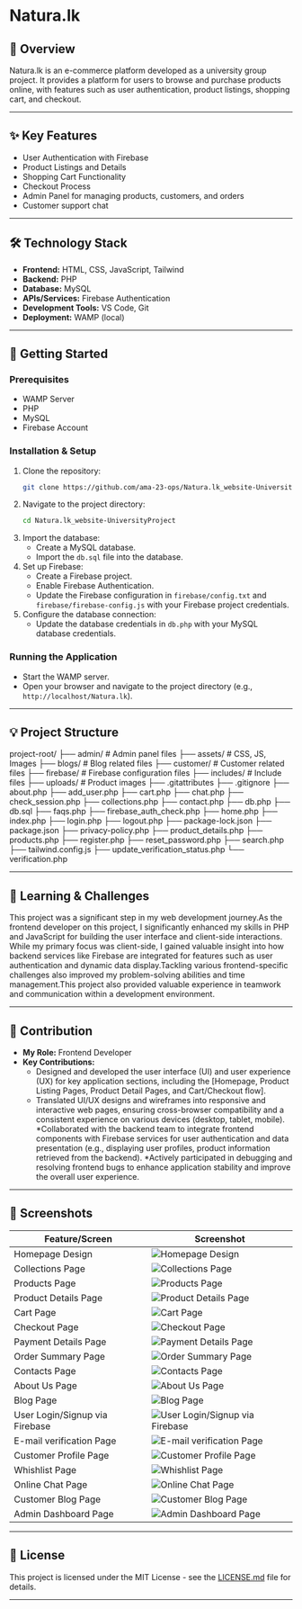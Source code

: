 # Natura.lk

## 🌟 Overview

Natura.lk is an e-commerce platform developed as a university group project. It provides a platform for users to browse and purchase products online, with features such as user authentication, product listings, shopping cart, and checkout.

---

## ✨ Key Features

*   User Authentication with Firebase
*   Product Listings and Details
*   Shopping Cart Functionality
*   Checkout Process
*   Admin Panel for managing products, customers, and orders
*   Customer support chat

---

## 🛠️ Technology Stack

*   **Frontend:** HTML, CSS, JavaScript, Tailwind
*   **Backend:** PHP
*   **Database:** MySQL
*   **APIs/Services:** Firebase Authentication
*   **Development Tools:** VS Code, Git
*   **Deployment:** WAMP (local)

---

## 🚀 Getting Started

### Prerequisites

*   WAMP Server
*   PHP
*   MySQL
*   Firebase Account

### Installation & Setup

1.  Clone the repository:
    ```bash
    git clone https://github.com/ama-23-ops/Natura.lk_website-UniversityProject.git
    ```
2.  Navigate to the project directory:
    ```bash
    cd Natura.lk_website-UniversityProject
    ```
3.  Import the database:
    *   Create a MySQL database.
    *   Import the `db.sql` file into the database.
4.  Set up Firebase:
    *   Create a Firebase project.
    *   Enable Firebase Authentication.
    *   Update the Firebase configuration in `firebase/config.txt` and `firebase/firebase-config.js` with your Firebase project credentials.
5.  Configure the database connection:
    *   Update the database credentials in `db.php` with your MySQL database credentials.

### Running the Application

*   Start the WAMP server.
*   Open your browser and navigate to the project directory (e.g., `http://localhost/Natura.lk`).

---

## 💡 Project Structure

project-root/
├── admin/ # Admin panel files
├── assets/ # CSS, JS, Images
├── blogs/ # Blog related files
├── customer/ # Customer related files
├── firebase/ # Firebase configuration files
├── includes/ # Include files
├── uploads/ # Product images
├── .gitattributes
├── .gitignore
├── about.php
├── add_user.php
├── cart.php
├── chat.php
├── check_session.php
├── collections.php
├── contact.php
├── db.php
├── db.sql
├── faqs.php
├── firebase_auth_check.php
├── home.php
├── index.php
├── login.php
├── logout.php
├── package-lock.json
├── package.json
├── privacy-policy.php
├── product_details.php
├── products.php
├── register.php
├── reset_password.php
├── search.php
├── tailwind.config.js
├── update_verification_status.php
└── verification.php

---

## 🎯 Learning & Challenges

This project was a significant step in my web development journey.As the frontend developer on this project, I significantly enhanced my skills in PHP and JavaScript for building the user interface and client-side interactions. While my primary focus was client-side, I gained valuable insight into how backend services like Firebase are integrated for features such as user authentication and dynamic data display.Tackling various frontend-specific challenges also improved my problem-solving abilities and time management.This project also provided valuable experience in teamwork and communication within a development environment.

---

## 🤝 Contribution

*   **My Role:** Frontend Developer
*   **Key Contributions:**
    *   Designed and developed the user interface (UI) and user experience (UX) for key application sections, including the [Homepage, Product Listing Pages, Product Detail Pages, and Cart/Checkout flow].
    *   Translated UI/UX designs and wireframes into responsive and interactive web pages, ensuring cross-browser compatibility and a consistent experience on various devices (desktop, tablet, mobile).
    *Collaborated with the backend team to integrate frontend components with Firebase services for user authentication and data presentation (e.g., displaying user profiles, product information retrieved from the backend).
    *Actively participated in debugging and resolving frontend bugs to enhance application stability and improve the overall user experience.

---

## 📸 Screenshots

| Feature/Screen                   | Screenshot                                                                  |
| -------------------------------- | --------------------------------------------------------------------------- |
| Homepage Design                  | ![Homepage Design](screenshots/natura-feat1.png)                            |
| Collections Page                 | ![Collections Page](screenshots/natura-feat2.png)                           |
| Products Page                    | ![Products Page](screenshots/natura-feat3.png)                              |
| Product Details Page             | ![Product Details Page](screenshots/natura-feat4.png)                       |
| Cart Page                        | ![Cart Page](screenshots/natura-feat5.png)                                  |
| Checkout Page                    | ![Checkout Page](screenshots/natura-feat6.png)                              |
| Payment Details Page             | ![Payment Details Page](screenshots/natura-feat7.png)                       |
| Order Summary Page               | ![Order Summary Page](screenshots/natura-feat8.png)                         |
| Contacts Page                    | ![Contacts Page](screenshots/natura-feat9.png)                              |
| About Us Page                    | ![About Us Page](screenshots/natura-feat10.png)                             |
| Blog Page                        | ![Blog Page](screenshots/natura-feat11.png)                                 |
| User Login/Signup via Firebase   | ![User Login/Signup via Firebase](screenshots/natura-feat12.png)            |
| E-mail verification Page         | ![E-mail verification Page](screenshots/natura-feat13.png)                  |
| Customer Profile Page            | ![Customer Profile Page](screenshots/natura-feat14.png)                     |
| Whishlist Page                   | ![Whishlist Page](screenshots/natura-feat15.png)                            |
| Online Chat Page                 | ![Online Chat Page](screenshots/natura-feat16.png)                          |
| Customer Blog Page               | ![Customer Blog Page](screenshots/natura-feat17.png)                        |
| Admin Dashboard Page             | ![Admin Dashboard Page](screenshots/natura-feat18.png)                      |

---

## 📜 License

This project is licensed under the MIT License - see the [LICENSE.md](LICENSE.md) file for details.

---
